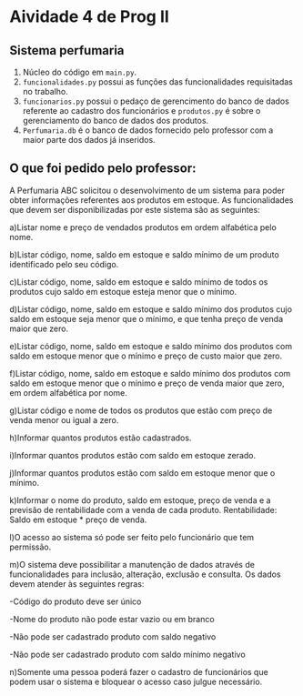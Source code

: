 # Aividade 4 de Prog II

## Sistema perfumaria

1. Núcleo do código em `main.py`.
2. `funcionalidades.py` possui as funções das funcionalidades requisitadas no trabalho.
3. `funcionarios.py` possui o pedaço de gerencimento do banco de dados referente ao cadastro dos funcionários e `produtos.py` é sobre o gerenciamento do banco de dados dos produtos.
4. `Perfumaria.db` é o banco de dados fornecido pelo professor com a maior parte dos dados já inseridos.

## O que foi pedido pelo professor: 

A Perfumaria ABC solicitou o desenvolvimento de um sistema para poder obter informações referentes aos produtos em estoque. As funcionalidades que devem ser disponibilizadas por este sistema são as seguintes:

a)Listar nome e preço de vendados produtos em ordem alfabética pelo nome.

b)Listar código, nome, saldo em estoque e saldo mínimo de um produto identificado pelo seu código.

c)Listar código, nome, saldo em estoque e saldo mínimo de todos os produtos cujo saldo em estoque esteja menor que o mínimo.

d)Listar código, nome, saldo em estoque e saldo mínimo dos produtos cujo saldo em estoque seja menor que o mínimo, e que tenha preço de venda maior que zero.

e)Listar código, nome, saldo em estoque e saldo mínimo dos produtos com saldo em estoque menor que o mínimo e preço de custo maior que zero.

f)Listar código, nome, saldo em estoque e saldo mínimo dos produtos com saldo em estoque menor que o mínimo e preço de venda maior que zero, em ordem alfabética por nome.

g)Listar código e nome de todos os produtos que estão com preço de venda menor ou igual a zero.

h)Informar quantos produtos estão cadastrados.

i)Informar quantos produtos estão com saldo em estoque zerado.

j)Informar quantos produtos estão com saldo em estoque menor que o mínimo.

k)Informar o nome do produto, saldo em estoque, preço de venda e a previsão de rentabilidade com a venda de cada produto. Rentabilidade: Saldo em estoque * preço de venda.

l)O acesso ao sistema só pode ser feito pelo funcionário que tem permissão.

m)O sistema deve possibilitar a manutenção de dados através de funcionalidades para inclusão, alteração, exclusão e consulta. Os dados devem atender às seguintes regras:

-Código do produto deve ser único

-Nome do produto não pode estar vazio ou em branco

-Não pode ser cadastrado produto com saldo negativo

-Não pode ser cadastrado produto com saldo mínimo negativo

n)Somente uma pessoa poderá fazer o cadastro de funcionários que podem usar o sistema e bloquear o acesso caso julgue necessário.
